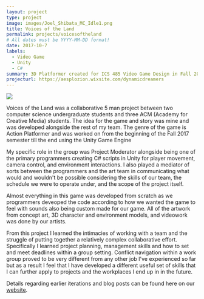 ```yaml
---
layout: project
type: project
image: images/Joel_Shibata_MC_Idle1.png
title: Voices of the Land
permalink: projects/voicesoftheland
# All dates must be YYYY-MM-DD format!
date: 2017-10-7
labels:
  - Video Game
  - Unity
  - C#
summary: 3D Platformer created for ICS 485 Video Game Design in Fall 2017.
projecturl: https://aesplozion.wixsite.com/dynamicdreamers
---
```


<img class="ui medium right floated rounded image" src="../Joel_Shibata_MC_Concept_Art.png">

Voices of the Land was a collaborative 5 man project between two computer science undergraduate students and three ACM (Academy for Creative Media) students. The idea for the game and story was mine and was developed alongside the rest of my team. The genre of the game is Action Platformer and was worked on from the beginning of the Fall 2017 semester till the end using the Unity Game Engine

My specific role in the group was Project Moderator alongside being one of the primary programmers creating C# scripts in Unity for player movement, camera control, and environment interactions. I also played a mediator of sorts between the programmers and the art team in communicating what would and wouldn't be possible considering the skills of our team, the schedule we were to operate under, and the scope of the project itself.

Almost everything in this game was developed from scratch as we programmers deveoped the code according to how we wanted the game to feel with sounds also being custom made for our game. All of the artwork from concept art, 3D character and environment models, and videowork was done by our artists.

From this project I learned the intimacies of working with a team and the struggle of putting together a relatively complex collaborative effort. Specifically I learned project planning, management skills and how to set and meet deadlines within a group setting. Conflict navigation within a work group proved to be very different from any other job I've experienced so far but as a result I feel that I have developed a different useful set of skills that I can further apply to projects and the workplaces I end up in in the future.

Details regarding earlier iterations and blog posts can be found here on our [website](https://aesplozion.wixsite.com/dynamicdreamers).
